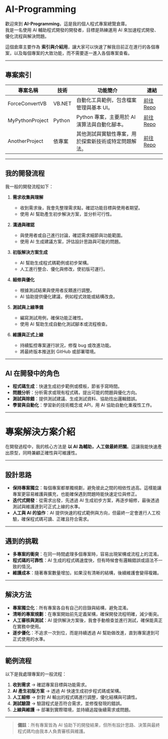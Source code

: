 # AI-Programming

歡迎來到 **AI-Programming**，這是我的個人程式專案總覽倉庫。  
我是一名使用 AI 輔助程式開發的開發者，目標是熟練運用 AI 來加速程式開發、優化流程與解決問題。

這個倉庫主要作為 **索引與介紹用**，讓大家可以快速了解我目前正在進行的各個專案，以及每個專案的大致功能，而不需要逐一進入各個專案查看。

---

## 專案索引

| 專案名稱 | 技術 | 功能簡介 | 連結 |
|---------|-----|---------|-----|
| ForceConvertVB | VB.NET | 自動化工具範例，包含檔案管理與基本 UI。 | [前往 Repo](#) |
| MyPythonProject | Python | Python 專案，主要用於 AI 演算法與自動化腳本。 | [前往 Repo](#) |
| AnotherProject | 依專案 | 其他測試與實驗性專案，用於探索新技術或特定問題解法。 | [前往 Repo](#) |

---

## 我的開發流程

我一般的開發流程如下：

1. **需求收集與理解**  
   - 收到需求後，我會先整理需求點，確認功能目標與使用者期望。  
   - 使用 AI 幫助產生初步解決方案，並分析可行性。

2. **溝通與確認**  
   - 與使用者或自己進行討論，確認需求細節與功能範圍。  
   - 使用 AI 生成建議方案，評估設計思路與可能的問題。

3. **初版解決方案生成**  
   - AI 幫助生成程式碼範例或初步架構。  
   - 人工進行整合、優化與修改，使初版可運行。

4. **細修與優化**  
   - 根據測試結果與使用者反饋進行調整。  
   - AI 協助提供優化建議，例如程式效能或結構改良。

5. **測試與上線準備**  
   - 編寫測試用例，確保功能正確性。  
   - 使用 AI 幫助生成自動化測試腳本或流程檢查。

6. **維護與正式上線**  
   - 持續監控專案運行狀況，修復 bug 或改進功能。  
   - 將最終版本推送到 GitHub 或部署環境。

---

## AI 在開發中的角色

- **程式碼生成**：快速生成初步範例或模板，節省手寫時間。  
- **問題分析**：分析需求或現有程式碼，提出可能的問題與優化方向。  
- **測試與除錯**：提供測試建議、生成測試資料、協助找出邏輯錯誤。  
- **學習與自動化**：學習新的技術概念或 API，用 AI 協助自動化重複性工作。

---

# 專案解決方案介紹

在開發過程中，我的核心方法是 **以 AI 為輔助，人工做最終把關**。這讓我能快速產出原型，同時兼顧正確性與可維護性。  

---

## 設計思路

- **保持專案獨立**：每個專案都單獨規劃，避免彼此之間的相依性過高。這樣能讓專案更容易維護與擴充，也能確保遇到問題時能快速定位與修正。  
- **迭代式開發**：從需求出發，先透過 AI 生成初步方案，再逐步細修，最後透過測試與維護達到可正式上線的水準。  
- **人工與 AI 的協作**：AI 提供快速的程式範例與方向，但最終一定會進行人工校驗，確保程式碼可讀、正確且符合需求。  

---

## 遇到的挑戰

- **多專案的衝突**：在同一時間處理多個專案時，容易出現架構或流程上的混淆。  
- **程式碼的可靠性**：AI 生成的程式碼速度快，但有時候會有邏輯錯誤或語法不一致的情況。  
- **維護成本**：隨著專案數量增加，如果沒有清晰的結構，後續維護會變得複雜。  

---

## 解決方法

- **專案獨立化**：所有專案各自有自己的目錄與結構，避免混淆。  
- **清晰的專案規劃**：在專案開始前先定義架構，確保開發流程明確，減少衝突。  
- **人工審核與測試**：AI 提供解決方案後，我會手動檢查並進行測試，確保能真正在實務中使用。  
- **逐步優化**：不追求一次到位，而是持續透過 AI 幫助做改進，直到專案達到可正式使用的水準。  

---

## 範例流程

以下是我處理專案的一般流程：

1. **收到需求** → 確認專案目標與功能需求。  
2. **AI 產生初版方案** → 透過 AI 快速生成初步程式碼或架構。  
3. **人工細修** → 針對 AI 輸出的程式碼進行調整，優化結構與可讀性。  
4. **測試驗證** → 驗證程式是否符合需求，並修復發現的錯誤。  
5. **上線與維護** → 部署到實際環境，並持續追蹤後續需求或問題。  


---

> **備註**：所有專案皆為 AI 協助下的開發結果，但所有設計思路、決策與最終程式碼均由我本人負責審核與維護。
